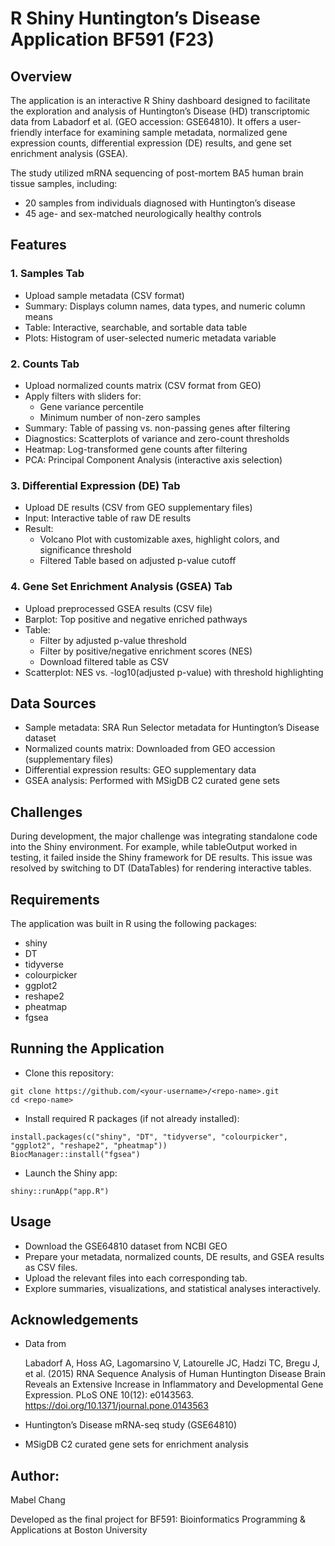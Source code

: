 # R Shiny Huntington’s Disease Application BF591 (F23)
## Overview
The application is an interactive R Shiny dashboard designed to facilitate the exploration and analysis of Huntington’s Disease (HD) transcriptomic data from Labadorf et al. (GEO accession: GSE64810). It offers a user-friendly interface for examining sample metadata, normalized gene expression counts, differential expression (DE) results, and gene set enrichment analysis (GSEA).

The study utilized mRNA sequencing of post-mortem BA5 human brain tissue samples, including:
* 20 samples from individuals diagnosed with Huntington’s disease
* 45 age- and sex-matched neurologically healthy controls

## Features
### 1. Samples Tab
* Upload sample metadata (CSV format)
* Summary: Displays column names, data types, and numeric column means
* Table: Interactive, searchable, and sortable data table
* Plots: Histogram of user-selected numeric metadata variable

### 2. Counts Tab
* Upload normalized counts matrix (CSV format from GEO)
* Apply filters with sliders for:
  * Gene variance percentile
  * Minimum number of non-zero samples
* Summary: Table of passing vs. non-passing genes after filtering
* Diagnostics: Scatterplots of variance and zero-count thresholds
* Heatmap: Log-transformed gene counts after filtering
* PCA: Principal Component Analysis (interactive axis selection)

### 3. Differential Expression (DE) Tab
* Upload DE results (CSV from GEO supplementary files)
* Input: Interactive table of raw DE results
* Result:
  * Volcano Plot with customizable axes, highlight colors, and significance threshold
  * Filtered Table based on adjusted p-value cutoff

### 4. Gene Set Enrichment Analysis (GSEA) Tab
* Upload preprocessed GSEA results (CSV file)
* Barplot: Top positive and negative enriched pathways
* Table:
  * Filter by adjusted p-value threshold
  * Filter by positive/negative enrichment scores (NES)
  * Download filtered table as CSV
* Scatterplot: NES vs. -log10(adjusted p-value) with threshold highlighting

## Data Sources
* Sample metadata: SRA Run Selector metadata for Huntington’s Disease dataset
* Normalized counts matrix: Downloaded from GEO accession (supplementary files)
* Differential expression results: GEO supplementary data
* GSEA analysis: Performed with MSigDB C2 curated gene sets

## Challenges
During development, the major challenge was integrating standalone code into the Shiny environment.
For example, while tableOutput worked in testing, it failed inside the Shiny framework for DE results.
This issue was resolved by switching to DT (DataTables) for rendering interactive tables.

## Requirements
The application was built in R using the following packages:
* shiny
* DT
* tidyverse
* colourpicker
* ggplot2
* reshape2
* pheatmap
* fgsea

## Running the Application
* Clone this repository:
```
git clone https://github.com/<your-username>/<repo-name>.git
cd <repo-name>
```

* Install required R packages (if not already installed):
```
install.packages(c("shiny", "DT", "tidyverse", "colourpicker", "ggplot2", "reshape2", "pheatmap"))
BiocManager::install("fgsea")
```

* Launch the Shiny app:
```
shiny::runApp("app.R")
```

## Usage
* Download the GSE64810 dataset from NCBI GEO
* Prepare your metadata, normalized counts, DE results, and GSEA results as CSV files.
* Upload the relevant files into each corresponding tab.
* Explore summaries, visualizations, and statistical analyses interactively.

## Acknowledgements
* Data from

    Labadorf A, Hoss AG, Lagomarsino V, Latourelle JC, Hadzi TC, Bregu J, et al. (2015) RNA Sequence Analysis of Human Huntington Disease Brain Reveals an Extensive Increase in Inflammatory and Developmental Gene Expression. PLoS ONE 10(12): e0143563. https://doi.org/10.1371/journal.pone.0143563
* Huntington’s Disease mRNA-seq study (GSE64810)
* MSigDB C2 curated gene sets for enrichment analysis

## Author:
Mabel Chang

Developed as the final project for BF591: Bioinformatics Programming & Applications at Boston University
